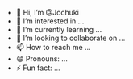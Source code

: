 - 👋 Hi, I’m @Jochuki
- 👀 I’m interested in ...
- 🌱 I’m currently learning ...
- 💞️ I’m looking to collaborate on ...
- 📫 How to reach me ...
- 😄 Pronouns: ...
- ⚡ Fun fact: ...

<!---
Jochuki/Jochuki is a ✨ special ✨ repository because its `README.md` (this file) appears on your GitHub profile.
You can click the Preview link to take a look at your changes.
--->
